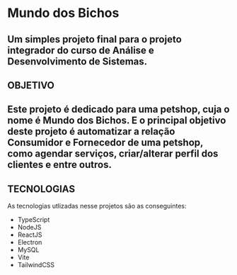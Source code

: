 # Mundo dos Bichos

Um simples projeto final para o projeto integrador do curso de Análise e Desenvolvimento de Sistemas.
---

## OBJETIVO
Este projeto é dedicado para uma petshop, cuja o nome é Mundo dos Bichos. E o principal objetivo deste projeto é
automatizar a relação Consumidor e Fornecedor de uma petshop, como agendar serviços, criar/alterar perfil dos clientes e entre outros.
---


## TECNOLOGIAS
As tecnologias utlizadas nesse projetos são as conseguintes: 
 - TypeScript 
 - NodeJS
 - ReactJS
 - Electron 
 - MySQL
 - Vite
 - TailwindCSS